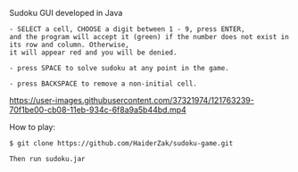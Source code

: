 Sudoku GUI developed in Java

``` 
- SELECT a cell, CHOOSE a digit between 1 - 9, press ENTER,
and the program will accept it (green) if the number does not exist in its row and column. Otherwise, 
it will appear red and you will be denied. 

- press SPACE to solve sudoku at any point in the game.

- press BACKSPACE to remove a non-initial cell.
```

https://user-images.githubusercontent.com/37321974/121763239-70f1be00-cb08-11eb-934c-6f8a9a5b44bd.mp4

How to play:

```
$ git clone https://github.com/HaiderZak/sudoku-game.git

Then run sudoku.jar
```
